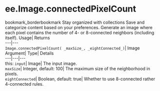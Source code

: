  
#  ee.Image.connectedPixelCount 
bookmark_borderbookmark Stay organized with collections  Save and categorize content based on your preferences. 
Generate an image where each pixel contains the number of 4- or 8-connected neighbors (including itself). Usage| Returns  
---|---  
`Image.connectedPixelCount( _maxSize_, _eightConnected_)`| Image  
Argument| Type| Details  
---|---|---  
this: `input`| Image| The input image.  
`maxSize`| Integer, default: 100| The maximum size of the neighborhood in pixels.  
`eightConnected`| Boolean, default: true| Whether to use 8-connected rather 4-connected rules.  
